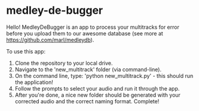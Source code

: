 # medley-de-bugger

Hello! MedleyDeBugger is an app to process your multitracks for error before you upload them to our awesome database (see more at https://github.com/marl/medleydb). 

To use this app:

1. Clone the repository to your local drive.
2. Navigate to the 'new_multitrack' folder (via command-line).
3. On the command line, type: 'python new_multitrack.py' - this should run the application!
4. Follow the prompts to select your audio and run it through the app.
5. After you're done, a nice new folder should be generated with your corrected audio and the correct naming format. Complete!
